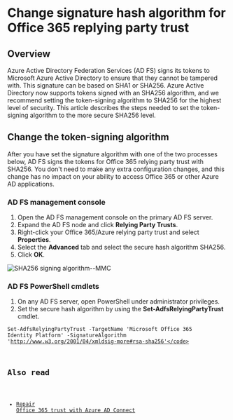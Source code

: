 <properties
    pageTitle="Change signature hash algorithm for Office 365 replying party trust | Microsoft Azure"
    description="This page provides guidelines for changing SHA algorithm for federation trust with Office 365"
    keywords="SHA1,SHA256,O365,federation,aadconnect,adfs,ad fs,change sha,federation trust,relying party trust"
    services="active-directory"
    documentationCenter=""
    authors="anandyadavmsft"
    manager="samueld"
    editor=""/>

<tags
    ms.service="active-directory"
    ms.workload="identity"
    ms.tgt_pltfrm="na"
    ms.devlang="na"
    ms.topic="article"
    ms.date="08/01/2016"
    ms.author="anandy"/>

# <a name="change-signature-hash-algorithm-for-office-365-replying-party-trust"></a>Change signature hash algorithm for Office 365 replying party trust

## <a name="overview"></a>Overview

Azure Active Directory Federation Services (AD FS) signs its tokens to Microsoft Azure Active Directory to ensure that they cannot be tampered with. This signature can be based on SHA1 or SHA256. Azure Active Directory now supports tokens signed with an SHA256 algorithm, and we recommend setting the token-signing algorithm to SHA256 for the highest level of security. This article describes the steps needed to set the token-signing algorithm to the more secure SHA256 level.

## <a name="change-the-token-signing-algorithm"></a>Change the token-signing algorithm

After you have set the signature algorithm with one of the two processes below, AD FS signs the tokens for Office 365 relying party trust with SHA256. You don't need to make any extra configuration changes, and this change has no impact on your ability to access Office 365 or other Azure AD applications.

### <a name="ad-fs-management-console"></a>AD FS management console

1. Open the AD FS management console on the primary AD FS server.
2. Expand the AD FS node and click **Relying Party Trusts**.
3. Right-click your Office 365/Azure relying party trust and select **Properties**.
4. Select the **Advanced** tab and select the secure hash algorithm SHA256.
5. Click **OK**.

![SHA256 signing algorithm--MMC](./media/active-directory-aadconnectfed-sha256guidance/mmc.png)

### <a name="ad-fs-powershell-cmdlets"></a>AD FS PowerShell cmdlets

1. On any AD FS server, open PowerShell under administrator privileges.
2. Set the secure hash algorithm by using the **Set-AdfsRelyingPartyTrust** cmdlet.

 <code>Set-AdfsRelyingPartyTrust -TargetName 'Microsoft Office 365 Identity Platform' -SignatureAlgorithm 'http://www.w3.org/2001/04/xmldsig-more#rsa-sha256'</code>

## <a name="also-read"></a>Also read

* [Repair Office 365 trust with Azure AD Connect](./active-directory-aadconnect-federation-management.md#repairing-the-trust)

